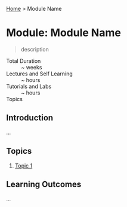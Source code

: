[Home](../README.md) > Module Name

# Module: Module Name

> description

<dl>
<dt>Total Duration</dt>
<dd>~  weeks</dd>
<dt>Lectures and Self Learning</dt>
<dd>~  hours</dd>
<dt>Tutorials and Labs</dt>
<dd>~  hours</dd>
<dt>Topics</dt>
<dd></dd>
</dl>

## Introduction

...

## Topics

1. [Topic 1](./topic.md)

## Learning Outcomes

...
